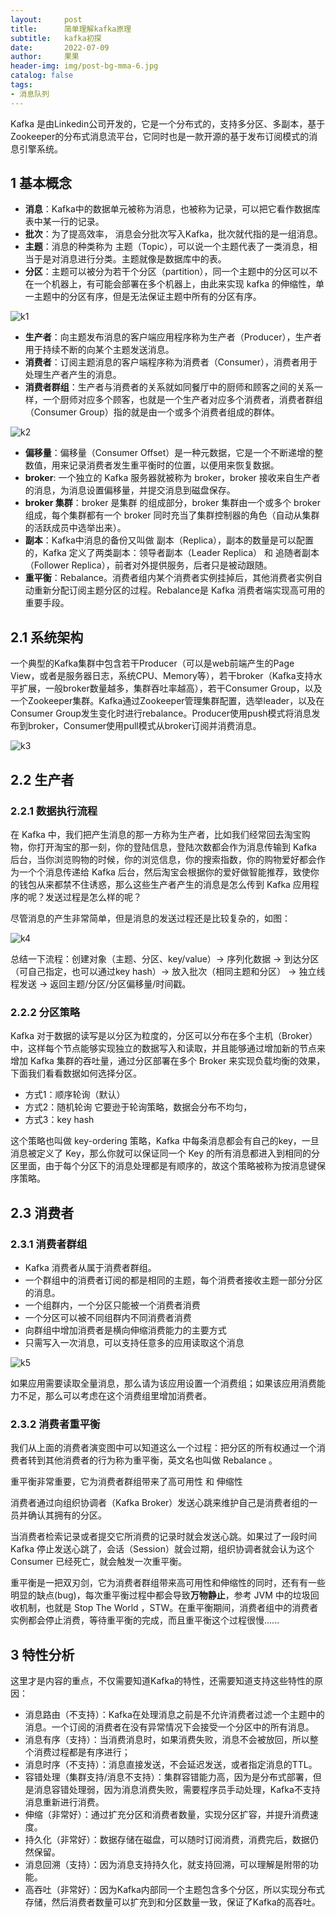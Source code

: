 ```yaml
---
layout:     post
title:      简单理解kafka原理
subtitle:   kafka初探
date:       2022-07-09
author:     果果
header-img: img/post-bg-mma-6.jpg
catalog: false
tags:
- 消息队列
---
```


Kafka 是由Linkedin公司开发的，它是一个分布式的，支持多分区、多副本，基于Zookeeper的分布式消息流平台，它同时也是一款开源的基于发布订阅模式的消息引擎系统。

## 1 基本概念

- **消息**：Kafka中的数据单元被称为消息，也被称为记录，可以把它看作数据库表中某一行的记录。
- **批次**：为了提高效率， 消息会分批次写入Kafka，批次就代指的是一组消息。
- **主题**：消息的种类称为 主题（Topic），可以说一个主题代表了一类消息，相当于是对消息进行分类。主题就像是数据库中的表。
- **分区**：主题可以被分为若干个分区（partition），同一个主题中的分区可以不在一个机器上，有可能会部署在多个机器上，由此来实现 kafka 的伸缩性，单一主题中的分区有序，但是无法保证主题中所有的分区有序。

![k1](/img-post/202207/kfk1.png "k1")

- **生产者**：向主题发布消息的客户端应用程序称为生产者（Producer），生产者用于持续不断的向某个主题发送消息。
- **消费者**：订阅主题消息的客户端程序称为消费者（Consumer），消费者用于处理生产者产生的消息。
- **消费者群组**：生产者与消费者的关系就如同餐厅中的厨师和顾客之间的关系一样，一个厨师对应多个顾客，也就是一个生产者对应多个消费者，消费者群组（Consumer Group）指的就是由一个或多个消费者组成的群体。

![k2](/img-post/202207/kfk2.png "k2")

- **偏移量**：偏移量（Consumer Offset）是一种元数据，它是一个不断递增的整数值，用来记录消费者发生重平衡时的位置，以便用来恢复数据。
- **broker**: 一个独立的 Kafka 服务器就被称为 broker，broker 接收来自生产者的消息，为消息设置偏移量，并提交消息到磁盘保存。
- **broker 集群**：broker 是集群 的组成部分，broker 集群由一个或多个 broker 组成，每个集群都有一个 broker 同时充当了集群控制器的角色（自动从集群的活跃成员中选举出来）。
- **副本**：Kafka中消息的备份又叫做 副本（Replica），副本的数量是可以配置的，Kafka 定义了两类副本：领导者副本（Leader Replica） 和 追随者副本（Follower Replica），前者对外提供服务，后者只是被动跟随。
- **重平衡**：Rebalance。消费者组内某个消费者实例挂掉后，其他消费者实例自动重新分配订阅主题分区的过程。Rebalance是 Kafka 消费者端实现高可用的重要手段。
  
## 2.1 系统架构

一个典型的Kafka集群中包含若干Producer（可以是web前端产生的Page View，或者是服务器日志，系统CPU、Memory等），若干broker（Kafka支持水平扩展，一般broker数量越多，集群吞吐率越高），若干Consumer Group，以及一个Zookeeper集群。Kafka通过Zookeeper管理集群配置，选举leader，以及在Consumer Group发生变化时进行rebalance。Producer使用push模式将消息发布到broker，Consumer使用pull模式从broker订阅并消费消息。

![k3](/img-post/202207/kfk3.png "k3")

## 2.2 生产者

### 2.2.1 数据执行流程

在 Kafka 中，我们把产生消息的那一方称为生产者，比如我们经常回去淘宝购物，你打开淘宝的那一刻，你的登陆信息，登陆次数都会作为消息传输到 Kafka 后台，当你浏览购物的时候，你的浏览信息，你的搜索指数，你的购物爱好都会作为一个个消息传递给 Kafka 后台，然后淘宝会根据你的爱好做智能推荐，致使你的钱包从来都禁不住诱惑，那么这些生产者产生的消息是怎么传到 Kafka 应用程序的呢？发送过程是怎么样的呢？

尽管消息的产生非常简单，但是消息的发送过程还是比较复杂的，如图：

![k4](/img-post/202207/kfk4.png "k4")

总结一下流程：创建对象（主题、分区、key/value）-> 序列化数据 -> 到达分区（可自己指定，也可以通过key hash）-> 放入批次（相同主题和分区） ->  独立线程发送 -> 返回主题/分区/分区偏移量/时间戳。

### 2.2.2 分区策略

Kafka 对于数据的读写是以分区为粒度的，分区可以分布在多个主机（Broker）中，这样每个节点能够实现独立的数据写入和读取，并且能够通过增加新的节点来增加 Kafka 集群的吞吐量，通过分区部署在多个 Broker 来实现负载均衡的效果，下面我们看看数据如何选择分区。

- 方式1：顺序轮询（默认）
- 方式2：随机轮询
它要逊于轮询策略，数据会分布不均匀，
- 方式3：key hash

这个策略也叫做 key-ordering 策略，Kafka 中每条消息都会有自己的key，一旦消息被定义了 Key，那么你就可以保证同一个 Key 的所有消息都进入到相同的分区里面，由于每个分区下的消息处理都是有顺序的，故这个策略被称为按消息键保序策略。


## 2.3 消费者

### 2.3.1 消费者群组

- Kafka 消费者从属于消费者群组。
- 一个群组中的消费者订阅的都是相同的主题，每个消费者接收主题一部分分区的消息。
- 一个组群内，一个分区只能被一个消费者消费
- 一个分区可以被不同组群内不同消费者消费
- 向群组中增加消费者是横向伸缩消费能力的主要方式
- 只需写入一次消息，可以支持任意多的应用读取这个消息

![k5](/img-post/202207/kfk5.png "k5")

如果应用需要读取全量消息，那么请为该应用设置一个消费组；如果该应用消费能力不足，那么可以考虑在这个消费组里增加消费者。

### 2.3.2 消费者重平衡
我们从上面的消费者演变图中可以知道这么一个过程：把分区的所有权通过一个消费者转到其他消费者的行为称为重平衡，英文名也叫做 Rebalance 。

重平衡非常重要，它为消费者群组带来了高可用性 和 伸缩性

消费者通过向组织协调者（Kafka Broker）发送心跳来维护自己是消费者组的一员并确认其拥有的分区。

当消费者检索记录或者提交它所消费的记录时就会发送心跳。如果过了一段时间 Kafka 停止发送心跳了，会话（Session）就会过期，组织协调者就会认为这个 Consumer 已经死亡，就会触发一次重平衡。

重平衡是一把双刃剑，它为消费者群组带来高可用性和伸缩性的同时，还有有一些明显的缺点(bug)，每次重平衡过程中都会导致**万物静止**，参考 JVM 中的垃圾回收机制，也就是 Stop The World ，STW。在重平衡期间，消费者组中的消费者实例都会停止消费，等待重平衡的完成，而且重平衡这个过程很慢......

## 3 特性分析
这里才是内容的重点，不仅需要知道Kafka的特性，还需要知道支持这些特性的原因：

- 消息路由（不支持）：Kafka在处理消息之前是不允许消费者过滤一个主题中的消息。一个订阅的消费者在没有异常情况下会接受一个分区中的所有消息。
- 消息有序（支持）：当消费消息时，如果消费失败，消息不会被放回，所以整个消费过程都是有序进行；
- 消息时序（不支持）：消息直接发送，不会延迟发送，或者指定消息的TTL。
- 容错处理（集群支持/消息不支持）：集群容错能力高，因为是分布式部署，但是消息容错处理弱，因为消息消费失败，需要程序员手动处理，Kafka不支持消息重新进行消费。
- 伸缩（非常好）：通过扩充分区和消费者数量，实现分区扩容，并提升消费速度。
- 持久化（非常好）：数据存储在磁盘，可以随时订阅消费，消费完后，数据仍然保留。
- 消息回溯（支持）：因为消息支持持久化，就支持回溯，可以理解是附带的功能。
- 高吞吐（非常好）：因为Kafka内部同一个主题包含多个分区，所以实现分布式存储，然后消费者数量可以扩充到和分区数量一致，保证了Kafka的高吞吐。
